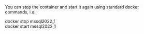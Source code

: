 You can stop the container and start it again using standard docker commands, i.e.:

docker stop mssql2022_1  
docker start mssql2022_1
